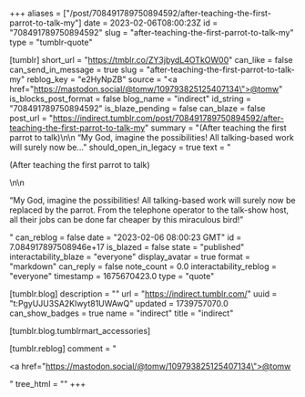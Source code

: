 +++
aliases = ["/post/708491789750894592/after-teaching-the-first-parrot-to-talk-my"]
date = 2023-02-06T08:00:23Z
id = "708491789750894592"
slug = "after-teaching-the-first-parrot-to-talk-my"
type = "tumblr-quote"

[tumblr]
short_url = "https://tmblr.co/ZY3jbydL4OTkOW00"
can_like = false
can_send_in_message = true
slug = "after-teaching-the-first-parrot-to-talk-my"
reblog_key = "e2HyNpZB"
source = "<a href=\"https://mastodon.social/@tomw/109793825125407134\">@tomw</a>"
is_blocks_post_format = false
blog_name = "indirect"
id_string = "708491789750894592"
is_blaze_pending = false
can_blaze = false
post_url = "https://indirect.tumblr.com/post/708491789750894592/after-teaching-the-first-parrot-to-talk-my"
summary = "(After teaching the first parrot to talk)\n\n “My God, imagine the possibilities! All talking-based work will surely now be..."
should_open_in_legacy = true
text = "<p>(After teaching the first parrot to talk)</p>\n\n<p>&ldquo;My God, imagine the possibilities! All talking-based work will surely now be replaced by the parrot. From the telephone operator to the talk-show host, all their jobs can be done far cheaper by this miraculous bird!&rdquo;</p>"
can_reblog = false
date = "2023-02-06 08:00:23 GMT"
id = 7.084917897508946e+17
is_blazed = false
state = "published"
interactability_blaze = "everyone"
display_avatar = true
format = "markdown"
can_reply = false
note_count = 0.0
interactability_reblog = "everyone"
timestamp = 1675670423.0
type = "quote"

[tumblr.blog]
description = ""
url = "https://indirect.tumblr.com/"
uuid = "t:PgyUJU3SA2Klwyt81UWAwQ"
updated = 1739757070.0
can_show_badges = true
name = "indirect"
title = "indirect"

[tumblr.blog.tumblrmart_accessories]

[tumblr.reblog]
comment = "<p><a href=\"https://mastodon.social/@tomw/109793825125407134\">@tomw</a></p>"
tree_html = ""
+++
